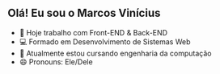 ## Olá! Eu sou o Marcos Vinícius

- 🔭 Hoje trabalho com Front-END & Back-END
- 💻 Formado em Desenvolvimento de Sistemas Web
- 🌱 Atualmente estou cursando engenharia da computação
- 😄 Pronouns: Ele/Dele

